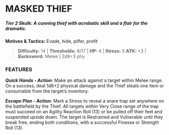 # MASKED THIEF

##### **Tier 2 Skulk:** *A cunning thief with acrobatic skill and a flair for the dramatic.*

**Motives & Tactics:** Evade, hide, pilfer, profit

> **Difficulty:** 14 | **Thresholds:** 8/17 | **HP:** 4 | **Stress:** 5
> **ATK:** +3 | **Backsword:** Melee | 2d8+3 phy

### FEATURES

***Quick Hands - Action:*** Make an attack against a target within Melee range. On a success, deal 1d8+2 physical damage and the Thief steals one item or consumable from the target’s inventory.

***Escape Plan - Action:*** Mark a Stress to reveal a snare trap set anywhere on the battlefield by the Thief. All targets within Very Close range of the trap must succeed on an Agility Reaction Roll (13) or be pulled off their feet and suspended upside down. The target is Restrained and Vulnerable until they break free, ending both conditions, with a successful Finesse or Strength Roll (13).
